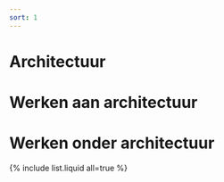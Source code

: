 ```yaml
---
sort: 1
---
```


# Architectuur
# Werken aan architectuur
# Werken onder architectuur
 
{% include list.liquid all=true %}
